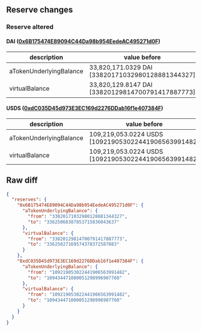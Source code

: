 ## Reserve changes

### Reserve altered

#### DAI ([0x6B175474E89094C44Da98b954EedeAC495271d0F](https://etherscan.io/address/0x6B175474E89094C44Da98b954EedeAC495271d0F))

| description | value before | value after |
| --- | --- | --- |
| aTokenUnderlyingBalance | 33,820,171.0329 DAI [33820171032980128881344327] | 33,625,068.3878 DAI [33625068387853715836043637] |
| virtualBalance | 33,820,129.8147 DAI [33820129814700791417887773] | 33,625,027.1695 DAI [33625027169574378372587083] |


#### USDS ([0xdC035D45d973E3EC169d2276DDab16f1e407384F](https://etherscan.io/address/0xdC035D45d973E3EC169d2276DDab16f1e407384F))

| description | value before | value after |
| --- | --- | --- |
| aTokenUnderlyingBalance | 109,219,053.0224 USDS [109219053022441906563991482] | 109,434,471.0000 USDS [109434471000051298996907760] |
| virtualBalance | 109,219,053.0224 USDS [109219053022441906563991482] | 109,434,471.0000 USDS [109434471000051298996907760] |


## Raw diff

```json
{
  "reserves": {
    "0x6B175474E89094C44Da98b954EedeAC495271d0F": {
      "aTokenUnderlyingBalance": {
        "from": "33820171032980128881344327",
        "to": "33625068387853715836043637"
      },
      "virtualBalance": {
        "from": "33820129814700791417887773",
        "to": "33625027169574378372587083"
      }
    },
    "0xdC035D45d973E3EC169d2276DDab16f1e407384F": {
      "aTokenUnderlyingBalance": {
        "from": "109219053022441906563991482",
        "to": "109434471000051298996907760"
      },
      "virtualBalance": {
        "from": "109219053022441906563991482",
        "to": "109434471000051298996907760"
      }
    }
  }
}
```